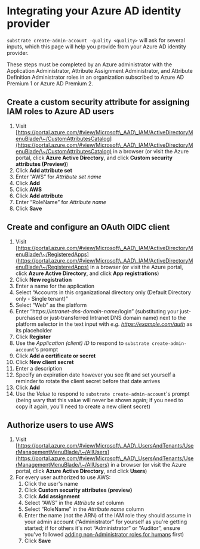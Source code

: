 # Integrating your Azure AD identity provider

`substrate create-admin-account -quality <quality>` will ask for several inputs, which this page will help you provide from your Azure AD identity provider.

These steps must be completed by an Azure administrator with the Application Administrator, Attribute Assignment Administrator, and Attribute Definition Administrator roles in an organization subscribed to Azure AD Premium 1 or Azure AD Premium 2.

## Create a custom security attribute for assigning IAM roles to Azure AD users

1. Visit [https://portal.azure.com/#view/Microsoft\_AAD\_IAM/ActiveDirectoryMenuBlade/\~/CustomAttributesCatalog](https://portal.azure.com/#view/Microsoft\_AAD\_IAM/ActiveDirectoryMenuBlade/\~/CustomAttributesCatalog) in a browser (or visit the Azure portal, click **Azure Active Directory**, and click **Custom security attributes (Preview)**)
2. Click **Add attribute set**
3. Enter “AWS” for _Attribute set name_
4. Click **Add**
5. Click **AWS**
6. Click **Add attribute**
7. Enter “RoleName” for _Attribute name_
8. Click **Save**

## Create and configure an OAuth OIDC client

1. Visit [https://portal.azure.com/#view/Microsoft\_AAD\_IAM/ActiveDirectoryMenuBlade/\~/RegisteredApps](https://portal.azure.com/#view/Microsoft\_AAD\_IAM/ActiveDirectoryMenuBlade/\~/RegisteredApps) in a browser (or visit the Azure portal, click **Azure Active Directory**, and click **App registrations**)
2. Click **New registration**
3. Enter a name for the application
4. Select “Accounts in this organizational directory only (Default Directory only - Single tenant)”
5. Select “Web” as the platform
6. Enter “https://_intranet-dns-domain-name_/login” (substituting your just-purchased or just-transferred Intranet DNS domain name) next to the platform selector in the text input with _e.g. https://example.com/auth_ as its placeholder
7. Click **Register**
8. Use the _Application (client) ID_ to respond to `substrate create-admin-account`'s prompt
9. Click **Add a certificate or secret**
10. Click **New client secret**
11. Enter a description
12. Specify an expiration date however you see fit and set yourself a reminder to rotate the client secret before that date arrives
13. Click **Add**
14. Use the _Value_ to respond to `substrate create-admin-account`'s prompt (being wary that this value will never be shown again; if you need to copy it again, you'll need to create a new client secret)

## Authorize users to use AWS

1. Visit [https://portal.azure.com/#view/Microsoft\_AAD\_UsersAndTenants/UserManagementMenuBlade/\~/AllUsers](https://portal.azure.com/#view/Microsoft\_AAD\_UsersAndTenants/UserManagementMenuBlade/\~/AllUsers) in a browser (or visit the Azure portal, click **Azure Active Directory**, and click **Users**)
2. For every user authorized to use AWS:
   1. Click the user's name
   2. Click **Custom security attributes (preview)**
   3. Click **Add assignment**
   4. Select “AWS” in the _Attribute set_ column
   5. Select “RoleName” in the _Attribute name_ column
   6. Enter the name (not the ARN) of the IAM role they should assume in your admin account (“Administrator” for yourself as you're getting started; if for others it's not “Administrator” or “Auditor”, ensure you've followed [adding non-Administrator roles for humans](../../administering/adding-non-administrator-roles-for-humans.md) first)
   7. Click **Save**
